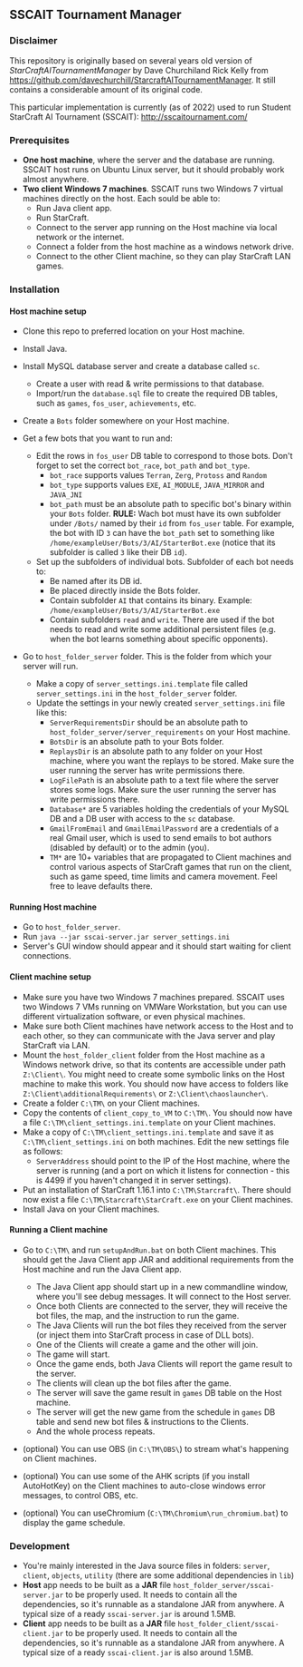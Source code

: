 ## SSCAIT Tournament Manager

### Disclaimer

This repository is originally based on several years old version of *StarCraftAITournamentManager* by Dave Churchiland Rick Kelly from https://github.com/davechurchill/StarcraftAITournamentManager. It still contains a considerable amount of its original code.

This particular implementation is currently (as of 2022) used to run Student StarCraft AI Tournament (SSCAIT): http://sscaitournament.com/

### Prerequisites

* **One host machine**, where the server and the database are running. SSCAIT host runs on Ubuntu Linux server, but it should probably work almost anywhere.
* **Two client Windows 7 machines**. SSCAIT runs two Windows 7 virtual machines directly on the host. Each sould be able to:
  * Run Java client app.
  * Run StarCraft.
  * Connect to the server app running on the Host machine via local network or the internet.
  * Connect a folder from the host machine as a windows network drive.
  * Connect to the other Client machine, so they can play StarCraft LAN games.

### Installation

#### Host machine setup

* Clone this repo to preferred location on your Host machine.
* Install Java.
* Install MySQL database server and create a database called `sc`.
  * Create a user with read & write permissions to that database.
  * Import/run the `database.sql` file to create the required DB tables, such as `games`, `fos_user`, `achievements`, etc.

* Create a `Bots` folder somewhere on your Host machine.
* Get a few bots that you want to run and:
  * Edit the rows in `fos_user` DB table to correspond to those bots. Don't forget to set the correct `bot_race`, `bot_path` and `bot_type`.
    * `bot_race` supports values `Terran`, `Zerg`, `Protoss` and `Random`
    * `bot_type` supports values `EXE`, `AI_MODULE`, `JAVA_MIRROR` and `JAVA_JNI`
    * `bot_path` must be an absolute path to specific bot's binary within your `Bots` folder. **RULE:** Wach bot must have its own subfolder under `/Bots/` named by their `id` from `fos_user` table. For example, the bot with ID `3` can have the `bot_path` set to something like `/home/exampleUser/Bots/3/AI/StarterBot.exe` (notice that its subfolder is called `3` like their DB `id`).
  * Set up the subfolders of individual bots. Subfolder of each bot needs to:
    * Be named after its DB id.
    * Be placed directly inside the Bots folder.
    * Contain subfolder `AI` that contains its binary. Example: `/home/exampleUser/Bots/3/AI/StarterBot.exe`
    * Contain subfolders `read` and `write`. There are used if the bot needs to read and write some additional persistent files (e.g. when the bot learns something about specific opponents).

* Go to `host_folder_server` folder. This is the folder from which your server will run.
  * Make a copy of `server_settings.ini.template` file called `server_settings.ini` in the `host_folder_server` folder.
  * Update the settings in your newly created `server_settings.ini` file like this:
    * `ServerRequirementsDir` should be an absolute path to `host_folder_server/server_requirements` on your Host machine.
    * `BotsDir` is an absolute path to your Bots folder.
    * `ReplaysDir` is an absolute path to any folder on your Host machine, where you want the replays to be stored. Make sure the user running the server has write permissions there.
    * `LogFilePath` is an absolute path to a text file where the server stores some logs. Make sure the user running the server has write permissions there.
    * `Database*` are 5 variables holding the credentials of your MySQL DB and a DB user with access to the `sc` database.
    * `GmailFromEmail` and `GmailEmailPassword` are a credentials of a real Gmail user, which is used to send emails to bot authors (disabled by default) or to the admin (you).
    * `TM*` are 10+ variables that are propagated to Client machines and control various aspects of StarCraft games that run on the client, such as game speed, time limits and camera movement. Feel free to leave defaults there.

#### Running Host machine

* Go to `host_folder_server`.
* Run `java --jar sscai-server.jar server_settings.ini`
* Server's GUI window should appear and it should start waiting for client connections.

#### Client machine setup

* Make sure you have two Windows 7 machines prepared. SSCAIT uses two Windows 7 VMs running on VMWare Workstation, but you can use different virtualization software, or even physical machines.
* Make sure both Client machines have network access to the Host and to each other, so they can communicate with the Java server and play StarCraft via LAN.
* Mount the `host_folder_client` folder from the Host machine as a Windows network drive, so that its contents are accessible under path `Z:\Client\`. You might need to create some symbolic links on the Host machine to make this work. You should now have access to folders like `Z:\Client\additionalRequirements\` or `Z:\Client\chaoslauncher\`.
* Create a folder `C:\TM\` on your Client machines.
* Copy the contents of `client_copy_to_VM` to `C:\TM\`. You should now have a file `C:\TM\client_settings.ini.template` on your Client machines.
* Make a copy of `C:\TM\client_settings.ini.template` and save it as `C:\TM\client_settings.ini` on both machines. Edit the new settings file as follows:
  * `ServerAddress` should point to the IP of the Host machine, where the server is running (and a port on which it listens for connection - this is 4499 if you haven't changed it in server settings).
* Put an installation of StarCraft 1.16.1 into `C:\TM\Starcraft\`. There should now exist a file `C:\TM\Starcraft\StarCraft.exe` on your Client machines.
* Install Java on your Client machines.

#### Running a Client machine

* Go to `C:\TM\` and run `setupAndRun.bat` on both Client machines. This should get the Java Client app JAR and additional requirements from the Host machine and run the Java Client app.
  * The Java Client app should start up in a new commandline window, where you'll see debug messages. It will connect to the Host server.
  * Once both Clients are connected to the server, they will receive the bot files, the map, and the instruction to run the game.
  * The Java Clients will run the bot files they received from the server (or inject them into StarCraft process in case of DLL bots).
  * One of the Clients will create a game and the other will join.
  * The game will start.
  * Once the game ends, both Java Clients will report the game result to the server.
  * The clients will clean up the bot files after the game.
  * The server will save the game result in `games` DB table on the Host machine.
  * The server will get the new game from the schedule in `games` DB table and send new bot files & instructions to the Clients.
  * And the whole process repeats.

* (optional) You can use OBS (in `C:\TM\OBS\`) to stream what's happening on Client machines.
* (optional) You can use some of the AHK scripts (if you install AutoHotKey) on the Client machines to auto-close windows error messages, to control OBS, etc.
* (optional) You can useChromium (`C:\TM\Chromium\run_chromium.bat`) to display the game schedule.

### Development

* You're mainly interested in the Java source files in folders: `server`, `client`, `objects`, `utility` (there are some additional dependencies in `lib`)
* **Host** app needs to be built as a **JAR** file `host_folder_server/sscai-server.jar` to be properly used. It needs to contain all the dependencies, so it's runnable as a standalone JAR from anywhere. A typical size of a ready `sscai-server.jar` is around 1.5MB.
* **Client** app needs to be built as a **JAR** file `host_folder_client/sscai-client.jar` to be properly used. It needs to contain all the dependencies, so it's runnable as a standalone JAR from anywhere. A typical size of a ready `sscai-client.jar` is also around 1.5MB.

